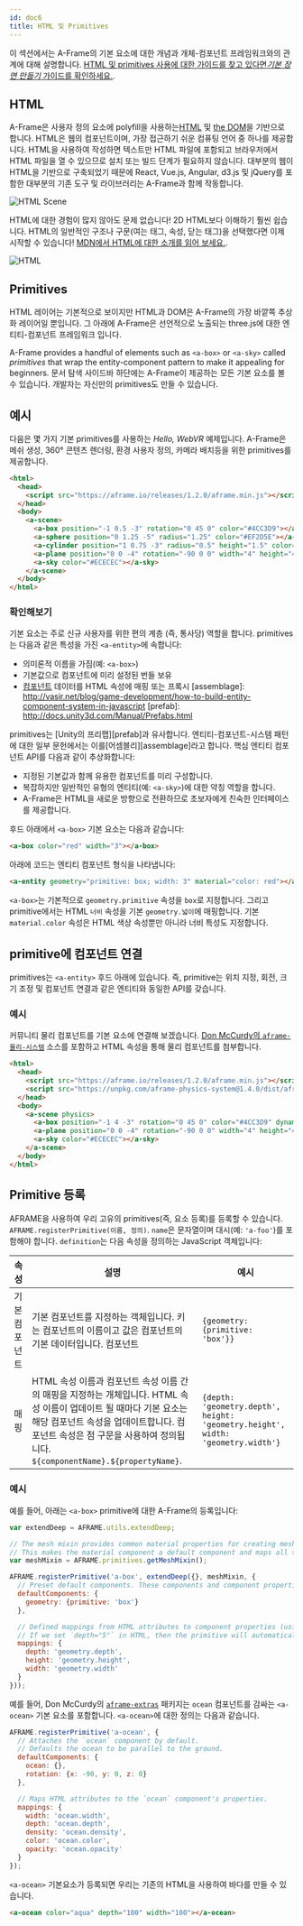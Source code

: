 ```yaml
---
id: doc6
title: HTML 및 Primitives
---
```


[component]: ../core/component.md
[entity]: ../core/entity.md

[dom]: https://developer.mozilla.org/docs/Web/API/Document_Object_Model
[html]: https://developer.mozilla.org/docs/Learn/HTML/Introduction_to_HTML/Getting_started

이 섹션에서는 A-Frame의 기본 요소에 대한 개념과 개체-컴포넌트 프레임워크와의 관계에 대해 설명합니다.
[HTML 및 primitives 사용에 대한 가이드를 찾고 있다면*기본 장면 만들기* 가이드를 확인하세요.](../guides/building-a-basic-scene.md).

<!--toc-->

## HTML

A-Frame은 사용자 정의 요소에 polyfill을 사용하는[HTML][html] 및 [the DOM][dom]을 기반으로 합니다. 
HTML은 웹의 컴포넌트이며, 가장 접근하기 쉬운 컴퓨팅 언어 중 하나를 제공합니다. HTML을 사용하여 작성하면 텍스트만 HTML 파일에 포함되고 브라우저에서 HTML 파일을 열 수 있으므로 설치 또는 빌드 단계가 필요하지 않습니다. 대부분의 웹이 HTML을 기반으로 구축되었기 때문에 React, Vue.js, Angular, d3.js 및 jQuery를 포함한 대부분의 기존 도구 및 라이브러리는 A-Frame과 함께 작동합니다.

![HTML Scene](https://user-images.githubusercontent.com/674727/52090525-79b04d80-2566-11e9-993f-7a8b19ca25b1.png)

HTML에 대한 경험이 많지 않아도 문제 없습니다! 2D HTML보다 이해하기 훨씬 쉽습니다. HTML의 일반적인 구조나 구문(여는 태그, 속성, 닫는 태그)을 선택했다면 이제 시작할 수 있습니다!
[MDN에서 HTML에 대한 소개를 읽어 보세요.][html].

![HTML](https://user-images.githubusercontent.com/6694476/27047689-94689672-4fc6-11e7-9cf5-828a508c6522.jpg)

## Primitives

HTML 레이어는 기본적으로 보이지만 HTML과 DOM은 A-Frame의 가장 바깥쪽 추상화 레이어일 뿐입니다. 그 아래에 A-Frame은 선언적으로 노출되는 three.js에 대한 엔티티-컴포넌트 프레임워크 입니다.

A-Frame provides a handful of elements such as `<a-box>` or `<a-sky>` called
*primitives* that wrap the entity-component pattern to make it appealing for
beginners. 문서 탐색 사이드바 하단에는 A-Frame이 제공하는 모든 기본 요소를 볼 수 있습니다. 개발자는 자신만의 primitives도 만들 수 있습니다.

## 예시

다음은 몇 가지 기본 primitives를 사용하는 *Hello, WebVR* 예제입니다. A-Frame은 메쉬 생성, 360&deg; 콘텐츠 렌더링, 환경 사용자 정의, 카메라 배치등을 위한 primitives를 제공합니다.

```html
<html>
  <head>
    <script src="https://aframe.io/releases/1.2.0/aframe.min.js"></script>
  </head>
  <body>
    <a-scene>
      <a-box position="-1 0.5 -3" rotation="0 45 0" color="#4CC3D9"></a-box>
      <a-sphere position="0 1.25 -5" radius="1.25" color="#EF2D5E"></a-sphere>
      <a-cylinder position="1 0.75 -3" radius="0.5" height="1.5" color="#FFC65D"></a-cylinder>
      <a-plane position="0 0 -4" rotation="-90 0 0" width="4" height="4" color="#7BC8A4"></a-plane>
      <a-sky color="#ECECEC"></a-sky>
    </a-scene>
  </body>
</html>
```

### 확인해보기

기본 요소는 주로 신규 사용자를 위한 편의 계층 (즉, 통사당) 역할을 합니다. 
primitives는 다음과 같은 특성을 가진 `<a-entity>`에 속합니다:

- 의미론적 이름을 가짐(예: `<a-box>`)
- 기본값으로 컴포넌트에 미리 설정된 번들 보유
- [컴포넌트][component] 데이터를 HTML 속성에 매핑 또는 프록시
[assemblage]: http://vasir.net/blog/game-development/how-to-build-entity-component-system-in-javascript
[prefab]: http://docs.unity3d.com/Manual/Prefabs.html

primitives는 [Unity의 프리팹][prefab]과 유사합니다. 엔티티-컴포넌트-시스템 패턴에 대한 일부 문헌에서는 
이를[어셈블리][assemblage]라고 합니다. 핵심 엔티티 컴포넌트 API를 다음과 같이 추상화합니다:

- 지정된 기본값과 함께 유용한 컴포넌트를 미리 구성합니다.
- 복잡하지만 일반적인 유형의 엔티티(예: `<a-sky>`)에 대한 약칭 역할을 합니다.
- A-Frame은 HTML을 새로운 방향으로 전환하므로 초보자에게 친숙한 인터페이스를 제공합니다.

후드 아래에서 `<a-box>` 기본 요소는 다음과 같습니다:

```html
<a-box color="red" width="3"></a-box>
```

아래에 코드는 엔티티 컴포넌트 형식을 나타냅니다:

```html
<a-entity geometry="primitive: box; width: 3" material="color: red"></a-entity>
```

`<a-box>`는 기본적으로 `geometry.primitive` 속성을 `box`로 지정합니다. 
그리고 primitive에서는 HTML `너비` 속성을 기본 `geometry.넓이`에 매핑합니다.
기본 `material.color` 속성은 HTML 색상 속성뿐만 아니라 너비 특성도 지정합니다.

## primitive에 컴포넌트 연결

[animations]: ../core/animations.md
[mixins]: ../core/mixins.md

primitives는 `<a-entity>` 후드 아래에 있습니다. 
즉, primitive는 위치 지정, 회전, 크기 조정 및 컴포넌트 연결과 같은 엔티티와 동일한 API를 갖습니다.

### 예시

커뮤니티 물리 컴포넌트를 기본 요소에 연결해 보겠습니다.
[Don McCurdy의 `aframe-물리-시스템`](https://github.com/donmccurdy/aframe-physics-system) 소스를 포함하고 
HTML 속성을 통해 물리 컴포넌트를 첨부합니다.

```html
<html>
  <head>
    <script src="https://aframe.io/releases/1.2.0/aframe.min.js"></script>
    <script src="https://unpkg.com/aframe-physics-system@1.4.0/dist/aframe-physics-system.min.js"></script>
  </head>
  <body>
    <a-scene physics>
      <a-box position="-1 4 -3" rotation="0 45 0" color="#4CC3D9" dynamic-body></a-box>
      <a-plane position="0 0 -4" rotation="-90 0 0" width="4" height="4" color="#7BC8A4" static-body></a-plane>
      <a-sky color="#ECECEC"></a-sky>
    </a-scene>
  </body>
</html>
```

## Primitive 등록

AFRAME을 사용하여 우리 고유의 primitives(즉, 요소 등록)를 등록할 수 있습니다.
`AFRAME.registerPrimitive(이름, 정의)`. `name`은 문자열이며 대시(예: `'a-foo'`)를 포함해야 합니다. `definition`는 다음 속성을 정의하는 JavaScript 객체입니다:

| 속성          |   설명                                                                                                                                                                                                                                                                          | 예시                        |
|-------------------|-------------------------------------------------------------------------------------------------------------------------------------------------------------------------------------------------------------------------------------------------------------------------------------------|----------------------------------|
| 기본 컴포넌트 | 기본 컴포넌트를 지정하는 객체입니다. 키는 컴포넌트의 이름이고 값은 컴포넌트의 기본  데이터입니다.    컴포넌트                                              | `{geometry: {primitive: 'box'}}`
| 매핑          | HTML 속성 이름과 컴포넌트 속성 이름 간의 매핑을 지정하는 개체입니다. HTML 속성 이름이 업데이트 될 때마다 기본 요소는 해당 컴포넌트 속성을 업데이트합니다. 컴포넌트 속성은 점 구문을 사용하여 정의됩니다. `${componentName}.${propertyName}`. | `{depth: 'geometry.depth', height: 'geometry.height', width: 'geometry.width'}`

### 예시

예를 들어, 아래는 `<a-box>` primitive에 대한 A-Frame의 등록입니다:

```js
var extendDeep = AFRAME.utils.extendDeep;

// The mesh mixin provides common material properties for creating mesh-based primitives.
// This makes the material component a default component and maps all the base material properties.
var meshMixin = AFRAME.primitives.getMeshMixin();

AFRAME.registerPrimitive('a-box', extendDeep({}, meshMixin, {
  // Preset default components. These components and component properties will be attached to the entity out-of-the-box.
  defaultComponents: {
    geometry: {primitive: 'box'}
  },

  // Defined mappings from HTML attributes to component properties (using dots as delimiters).
  // If we set `depth="5"` in HTML, then the primitive will automatically set `geometry="depth: 5"`.
  mappings: {
    depth: 'geometry.depth',
    height: 'geometry.height',
    width: 'geometry.width'
  }
}));
```

[aframe-extras]: https://github.com/donmccurdy/aframe-extras

예를 들어, Don McCurdy의 [`aframe-extras`][aframe-extras] 패키지는 
`ocean` 컴포넌트를 감싸는 `<a-ocean>` 기본 요소를 포함합니다. `<a-ocean>`에 대한 정의는 다음과 같습니다.

```js
AFRAME.registerPrimitive('a-ocean', {
  // Attaches the `ocean` component by default.
  // Defaults the ocean to be parallel to the ground.
  defaultComponents: {
    ocean: {},
    rotation: {x: -90, y: 0, z: 0}
  },

  // Maps HTML attributes to the `ocean` component's properties.
  mappings: {
    width: 'ocean.width',
    depth: 'ocean.depth',
    density: 'ocean.density',
    color: 'ocean.color',
    opacity: 'ocean.opacity'
  }
});
```

`<a-ocean>` 기본요소가 등록되면 우리는 기존의 HTML을 사용하여 바다를 만들 수 있습니다.

```html
<a-ocean color="aqua" depth="100" width="100"></a-ocean>
```
